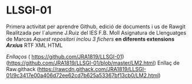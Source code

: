 # LLSGI-01
Primera activitat per aprendre Github,  edició de documents i us de Rawgit
Realitzada per l´alumne J.Ruiz del IES F.B. Moll 
Asignatura de Llenguatges de Marcas
*Aquest repositori inclou 3 fichers* 
**en diferents extensions** 
***Arxius***
RTF
XML
HTML

*Enllaços*
( https://github.com/JRA1819/LLSGI-01)
(https://github.com/JRA1819/LLSGI-01/blob/master/LM2.html) 
Enllaç de Raw.githack 
(https://rawcdn.githack.com/JRA1819/LLSGI-01/9c3417e00a406d72ee62cd7b625a53367bf13cb0/LM2.html)

